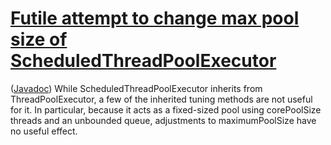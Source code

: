 # [Futile attempt to change max pool size of ScheduledThreadPoolExecutor](https://spotbugs.readthedocs.io/en/latest/bugDescriptions.html#DMI_FUTILE_ATTEMPT_TO_CHANGE_MAXPOOL_SIZE_OF_SCHEDULED_THREAD_POOL_EXECUTOR)

([Javadoc](https://docs.oracle.com/javase/8/docs/api/java/util/concurrent/ScheduledThreadPoolExecutor.html))
While ScheduledThreadPoolExecutor inherits from ThreadPoolExecutor, a few of the inherited tuning methods are not useful for it. In particular, because it acts as a fixed-sized pool using corePoolSize threads and an unbounded queue, adjustments to maximumPoolSize have no useful effect.